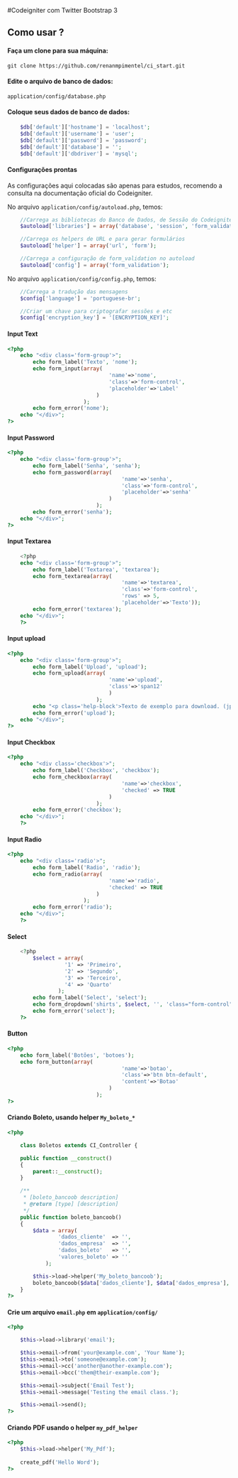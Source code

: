 #Codeigniter com Twitter Bootstrap 3

## Como usar ?

#### Faça um clone para sua máquina:

`git clone https://github.com/renanmpimentel/ci_start.git`

#### Edite o arquivo de banco de dados:
	
`application/config/database.php`

#### Coloque seus dados de banco de dados:

```php
	$db['default']['hostname'] = 'localhost';
	$db['default']['username'] = 'user';
	$db['default']['password'] = 'password';
	$db['default']['database'] = '';
	$db['default']['dbdriver'] = 'mysql';
```

#### Configurações prontas

As configurações aqui colocadas são apenas para estudos, recomendo a consulta na documentação oficial do Codeigniter.

No arquivo `application/config/autoload.php`, temos: 

```php
	//Carrega as bibliotecas do Banco de Dados, de Sessão do Codeigniter e validação de formulários
	$autoload['libraries'] = array('database', 'session', 'form_validation');

	//Carrega os helpers de URL e para gerar formulários
	$autoload['helper'] = array('url', 'form');

	//Carrega a configuração de form_validation no autoload
	$autoload['config'] = array('form_validation');
```

No arquivo `application/config/config.php`, temos:

```php
	//Carrega a tradução das mensagens
	$config['language']	= 'portuguese-br';

	//Criar um chave para criptografar sessões e etc
	$config['encryption_key'] = '[ENCRYPTION_KEY]';
```

#### Input Text

```php
<?php
	echo "<div class='form-group'>";
		echo form_label('Texto', 'nome');
		echo form_input(array(
								'name'=>'nome', 
								'class'=>'form-control', 
								'placeholder'=>'Label'
							)
						);
		echo form_error('nome');
	echo "</div>";
?>
```

#### Input Password

```php
<?php
	echo "<div class='form-group'>";
		echo form_label('Senha', 'senha');
		echo form_password(array(
									'name'=>'senha', 
									'class'=>'form-control', 
									'placeholder'=>'senha'
								)
							);
		echo form_error('senha');
	echo "</div>";
?>
```

#### Input Textarea 

```php
	<?php
	echo "<div class='form-group'>";
		echo form_label('Textarea', 'textarea');
		echo form_textarea(array(
									'name'=>'textarea', 
									'class'=>'form-control', 
									'rows' => 5, 
									'placeholder'=>'Texto'));
		echo form_error('textarea');
	echo "</div>";
	?>
```

#### Input upload

```php
<?php
	echo "<div class='form-group'>";
		echo form_label('Upload', 'upload');
		echo form_upload(array(
								'name'=>'upload', 
								'class'=>'span12'
								)
							);
		echo "<p class='help-block'>Texto de exemplo para download. (jpg, gif, png)</p>";
		echo form_error('upload');
	echo "</div>";
?>
```
#### Input Checkbox

```php
<?php
	echo "<div class='checkbox'>";
		echo form_label('Checkbox', 'checkbox');
		echo form_checkbox(array(
									'name'=>'checkbox', 
									'checked' => TRUE
								)
							);
		echo form_error('checkbox');
	echo "</div>";
	?>
```

#### Input Radio

```php
<?php
	echo "<div class='radio'>";
		echo form_label('Radio', 'radio');
		echo form_radio(array(
								'name'=>'radio', 
								'checked' => TRUE
							)
						);
		echo form_error('radio');
	echo "</div>";
	?>
```

#### Select

```php
	<?php
		$select = array(
                  '1' => 'Primeiro',
                  '2' => 'Segundo',
                  '3' => 'Terceiro',
                  '4' => 'Quarto'
                );
		echo form_label('Select', 'select');
		echo form_dropdown('shirts', $select, '', 'class="form-control"');
		echo form_error('select');
	?>
```

#### Button

```php
<?php
	echo form_label('Botões', 'botoes');
	echo form_button(array(
									'name'=>'botao', 
									'class'=>'btn btn-default', 
									'content'=>'Botao'
								)
							);
?>
```

#### Criando Boleto, usando helper `My_boleto_*`

```php
<?php

	class Boletos extends CI_Controller {

	public function __construct()
	{
		parent::__construct();
	}

	/**
	 * [boleto_bancoob description]
	 * @return [type] [description]
	 */
	public function boleto_bancoob()
	{	
		$data = array(
				'dados_cliente'  => '',
				'dados_empresa'  => '',
				'dados_boleto'	 => '',	
				'valores_boleto' => ''
			);

		$this->load->helper('My_boleto_bancoob');  
		boleto_bancoob($data['dados_cliente'], $data['dados_empresa'], $data['dados_boleto'], $data['valores_boleto']);
	}
?>
```

#### Crie um arquivo `email.php` em `application/config/`

```php
<?php

	$this->load->library('email');

	$this->email->from('your@example.com', 'Your Name');
	$this->email->to('someone@example.com'); 
	$this->email->cc('another@another-example.com'); 
	$this->email->bcc('them@their-example.com'); 

	$this->email->subject('Email Test');
	$this->email->message('Testing the email class.');	

	$this->email->send();
?>
```

#### Criando PDF usando o helper `my_pdf_helper`

```php
<?php
	$this->load->helper('My_Pdf');  
			 
	create_pdf('Hello Word');
?>
```

